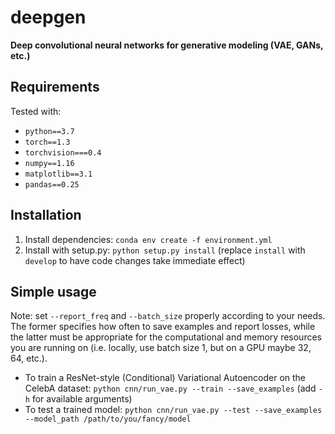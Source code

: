 # deepgen

**Deep convolutional neural networks for generative modeling (VAE, GANs, etc.)**

## Requirements
Tested with:
- `python==3.7`
- `torch==1.3`
- `torchvision===0.4`
- `numpy==1.16`
- `matplotlib==3.1`
- `pandas==0.25`

## Installation
1. Install dependencies: `conda env create -f environment.yml`
2. Install with setup.py: `python setup.py install` (replace `install` with `develop` to have code changes take immediate effect)

## Simple usage

Note: set `--report_freq` and `--batch_size` properly according to your needs. The former specifies how often to save examples and report losses, while the latter must be appropriate for the computational and memory resources you are running on (i.e. locally, use batch size 1, but on a GPU maybe 32, 64, etc.). 

- To train a ResNet-style (Conditional) Variational Autoencoder on the CelebA dataset: `python cnn/run_vae.py --train --save_examples` (add `-h` for available arguments)
- To test a trained model: `python cnn/run_vae.py --test --save_examples --model_path /path/to/you/fancy/model`
